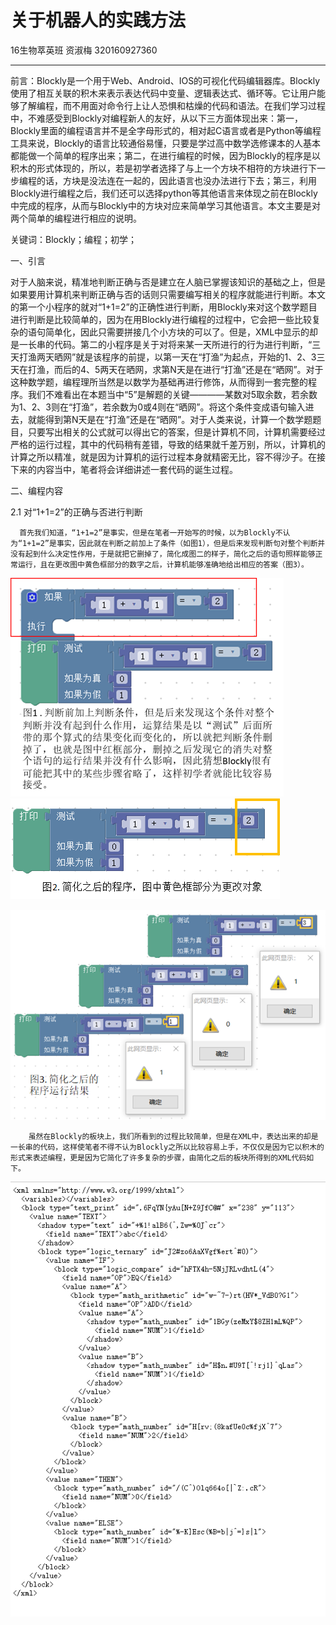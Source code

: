 # 关于机器人的实践方法

16生物萃英班 资淑梅 320160927360

---

前言：Blockly是一个用于Web、Android、IOS的可视化代码编辑器库。Blockly使用了相互关联的积木来表示表达代码中变量、逻辑表达式、循环等。它让用户能够了解编程，而不用面对命令行上让人恐惧和枯燥的代码和语法。在我们学习过程中，不难感受到Blockly对编程新人的友好，从以下三方面体现出来：第一，Blockly里面的编程语言并不是全字母形式的，相对起C语言或者是Python等编程工具来说，Blockly的语言比较通俗易懂，只要是学过高中数学选修课本的人基本都能做一个简单的程序出来；第二，在进行编程的时候，因为Blockly的程序是以积木的形式体现的，所以，若是初学者选择了与上一个方块不相符的方块进行下一步编程的话，方块是没法连在一起的，因此语言也没办法进行下去；第三，利用Blockly进行编程之后，我们还可以选择python等其他语言来体现之前在Blockly中完成的程序，从而与Blockly中的方块对应来简单学习其他语言。本文主要是对两个简单的编程进行相应的说明。

关键词：Blockly；编程；初学；

一、引言

对于人脑来说，精准地判断正确与否是建立在人脑已掌握该知识的基础之上，但是如果要用计算机来判断正确与否的话则只需要编写相关的程序就能进行判断。本文的第一个小程序的就对“1+1=2”的正确性进行判断，用Blockly来对这个数学题目进行判断是比较简单的，因为在用Blockly进行编程的过程中，它会把一些比较复杂的语句简单化，因此只需要拼接几个小方块的可以了。但是，XML中显示的却是一长串的代码。第二的小程序是关于对将来某一天所进行的行为进行判断，“三天打渔两天晒网”就是该程序的前提，以第一天在“打渔”为起点，开始的1、2、3三天在打渔，而后的4、5两天在晒网，求第N天是在进行“打渔”还是在“晒网”。对于这种数学题，编程理所当然是以数学为基础再进行修饰，从而得到一套完整的程序。我们不难看出在本题当中“5”是解题的关键————某数对5取余数，若余数为1、2、3则在“打渔”，若余数为0或4则在“晒网”。将这个条件变成语句输入进去，就能得到第N天是在“打渔”还是在“晒网”。对于人类来说，计算一个数学题题目，只要写出相关的公式就可以得出它的答案，但是计算机不同，计算机需要经过严格的运行过程，其中的代码稍有差错，导致的结果就千差万别，所以，计算机的计算之所以精准，就是因为计算机的运行过程本身就精密无比，容不得沙子。在接下来的内容当中，笔者将会详细讲述一套代码的诞生过程。

二、编程内容

2.1 对“1+1=2”的正确与否进行判断

      首先我们知道，“1+1=2”是事实，但是在笔者一开始写的时候，以为Blockly不认为“1+1=2”是事实，因此就在判断之前加上了条件（如图1），但是后来发现判断句对整个判断并没有起到什么决定性作用，于是就把它删掉了，简化成图二的样子，简化之后的语句照样能够正常运行，且在更改图中黄色框部分的数字之后，计算机能够准确地给出相应的答案（图3）。

![](/assets/TE4LE3HV1MY7CSFZ_YP8@VW.png)![](/assets/CY$N%U%%28CHAP%28_J_~%295K%28@D.png)

![](/assets/CG7O6RFCKYRLKE}EJI}GW2R.png)

        虽然在Blockly的板块上，我们所看到的过程比较简单，但是在XML中，表达出来的却是一长串的代码，这样使笔者不得不认为Blockly之所以比较容易上手，不仅仅是因为它以积木的形式来表述编程，更是因为它简化了许多复杂的步骤，由简化之后的板块所得到的XML代码如下。

![](/assets/V80Q24FT{L[VRPVQ68NV8[U.png)

